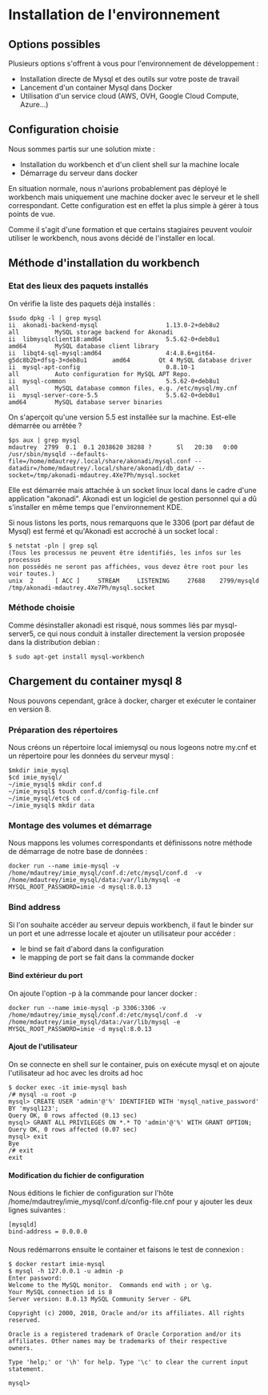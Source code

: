 # Installation de l'environnement
## Options possibles
Plusieurs options s'offrent à vous pour l'environnement de développement :
- Installation directe de Mysql et des outils sur votre poste de travail
- Lancement d'un container Mysql dans Docker
- Utilisation d'un service cloud (AWS, OVH, Google Cloud Compute, Azure...)

## Configuration choisie
Nous sommes partis sur une solution mixte :
- Installation du workbench et d'un client shell sur la machine locale
- Démarrage du serveur dans docker

En situation normale, nous n'aurions probablement pas déployé le workbench mais uniquement une machine docker avec le serveur et le shell correspondant. Cette configuration est en effet la plus simple à gérer à tous points de vue.

Comme il s'agit d'une formation et que certains stagiaires peuvent vouloir utiliser le workbench, nous avons décidé de l'installer en local.

## Méthode d'installation du workbench
### Etat des lieux des paquets installés
On vérifie la liste des paquets déjà installés : 
```
$sudo dpkg -l | grep mysql
ii  akonadi-backend-mysql                   1.13.0-2+deb8u2                            all          MySQL storage backend for Akonadi
ii  libmysqlclient18:amd64                  5.5.62-0+deb8u1                            amd64        MySQL database client library
ii  libqt4-sql-mysql:amd64                  4:4.8.6+git64-g5dc8b2b+dfsg-3+deb8u1       amd64        Qt 4 MySQL database driver
ii  mysql-apt-config                        0.8.10-1                                   all          Auto configuration for MySQL APT Repo.
ii  mysql-common                            5.5.62-0+deb8u1                            all          MySQL database common files, e.g. /etc/mysql/my.cnf
ii  mysql-server-core-5.5                   5.5.62-0+deb8u1                            amd64        MySQL database server binaries
```
On s'aperçoit qu'une version 5.5 est installée sur la machine. Est-elle démarrée ou arrêtée ?
```
$ps aux | grep mysql
mdautrey  2799  0.1  0.1 2038620 38288 ?       Sl   20:30   0:00 /usr/sbin/mysqld --defaults-file=/home/mdautrey/.local/share/akonadi/mysql.conf --datadir=/home/mdautrey/.local/share/akonadi/db_data/ --socket=/tmp/akonadi-mdautrey.4Xe7Ph/mysql.socket
```
Elle est démarrée mais attachée à un socket linux local dans le cadre d'une application "akonadi". Akonadi est un logiciel de gestion personnel qui a dû s'installer en même temps que l'environnement KDE.

Si nous listons les ports, nous remarquons que le 3306 (port par défaut de Mysql) est fermé et qu'Akonadi est accroché à un socket local :
```
$ netstat -pln | grep sql
(Tous les processus ne peuvent être identifiés, les infos sur les processus
non possédés ne seront pas affichées, vous devez être root pour les voir toutes.)
unix  2      [ ACC ]     STREAM     LISTENING     27688    2799/mysqld         /tmp/akonadi-mdautrey.4Xe7Ph/mysql.socket
```
### Méthode choisie
Comme désinstaller akonadi est risqué, nous sommes liés par mysql-server5, ce qui nous conduit à installer directement la version proposée dans la distribution debian :
```
$ sudo apt-get install mysql-workbench
```
## Chargement du container mysql 8
Nous pouvons cependant, grâce à docker, charger et exécuter le container en version 8.
### Préparation des répertoires
Nous créons un répertoire local imiemysql ou nous logeons notre my.cnf et un répertoire pour les données du serveur mysql :
```
$mkdir imie_mysql
$cd imie_mysql/
~/imie_mysql$ mkdir conf.d
~/imie_mysql$ touch conf.d/config-file.cnf
~/imie_mysql/etc$ cd ..
~/imie_mysql$ mkdir data
```

### Montage des volumes et démarrage
Nous mappons les volumes correspondants et définissons notre méthode de démarrage de notre base de données :
```
docker run --name imie-mysql -v /home/mdautrey/imie_mysql/conf.d:/etc/mysql/conf.d  -v /home/mdautrey/imie_mysql/data:/var/lib/mysql -e MYSQL_ROOT_PASSWORD=imie -d mysql:8.0.13
```

### Bind address
Si l'on souhaite accéder au serveur depuis workbench, il faut le binder sur un port et une adrresse locale et ajouter un utilisateur pour accéder :
- le bind se fait d'abord dans la configuration
- le mapping de port se fait dans la commande docker

#### Bind extérieur du port
On ajoute l'option -p à la commande pour lancer docker :
```
docker run --name imie-mysql -p 3306:3306 -v /home/mdautrey/imie_mysql/conf.d:/etc/mysql/conf.d  -v /home/mdautrey/imie_mysql/data:/var/lib/mysql -e MYSQL_ROOT_PASSWORD=imie -d mysql:8.0.13
```


#### Ajout de l'utilisateur
On se connecte en shell sur le container, puis on exécute mysql et on ajoute l'utilisateur ad hoc avec les droits ad hoc
```
$ docker exec -it imie-mysql bash
/# mysql -u root -p
mysql> CREATE USER 'admin'@'%' IDENTIFIED WITH 'mysql_native_password' BY 'mysql123';
Query OK, 0 rows affected (0.13 sec)
mysql> GRANT ALL PRIVILEGES ON *.* TO 'admin'@'%' WITH GRANT OPTION;
Query OK, 0 rows affected (0.07 sec)
mysql> exit
Bye
/# exit
exit
```

#### Modification du fichier de configuration
Nous éditions le fichier de configuration sur l'hôte /home/mdautrey/imie_mysql/conf.d/config-file.cnf pour y ajouter les deux lignes suivantes :
```
[mysqld]
bind-address = 0.0.0.0
```
####
Nous redémarrons ensuite le container et faisons le test de connexion :
```
$ docker restart imie-mysql
$ mysql -h 127.0.0.1 -u admin -p
Enter password: 
Welcome to the MySQL monitor.  Commands end with ; or \g.
Your MySQL connection id is 8
Server version: 8.0.13 MySQL Community Server - GPL

Copyright (c) 2000, 2018, Oracle and/or its affiliates. All rights reserved.

Oracle is a registered trademark of Oracle Corporation and/or its
affiliates. Other names may be trademarks of their respective
owners.

Type 'help;' or '\h' for help. Type '\c' to clear the current input statement.

mysql> 
```





